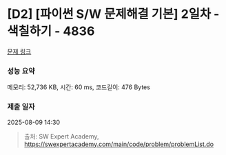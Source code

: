 # [D2] [파이썬 S/W 문제해결 기본] 2일차 - 색칠하기 - 4836 

[문제 링크](https://swexpertacademy.com/main/code/problem/problemDetail.do?contestProbId=AWTLZMRKpsYDFAVT) 

### 성능 요약

메모리: 52,736 KB, 시간: 60 ms, 코드길이: 476 Bytes

### 제출 일자

2025-08-09 14:30



> 출처: SW Expert Academy, https://swexpertacademy.com/main/code/problem/problemList.do